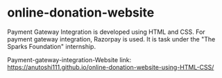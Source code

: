 # online-donation-website

Payment Gateway Integration is developed using HTML and CSS. For payment gateway integration, Razorpay is used. It is task under the "The Sparks Foundation" internship.

Payment-gateway-integration-Website link: https://anutoshi111.github.io/online-donation-website-using-HTML-CSS/
 

  

